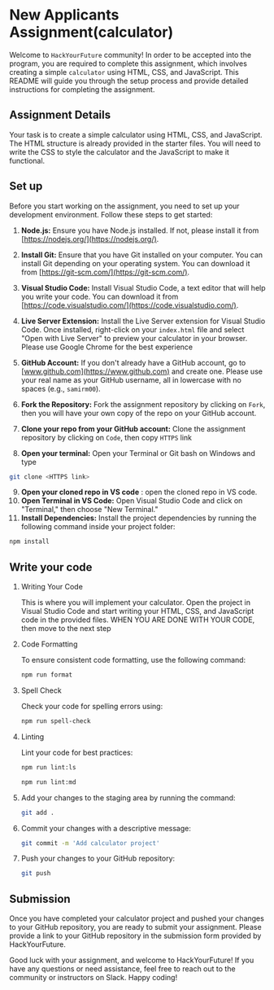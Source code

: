 # New Applicants Assignment(calculator)

Welcome to `HackYourFuture` community! In order to be accepted into the program, you are required
to complete this assignment, which involves creating a simple `calculator` using HTML, CSS, and JavaScript.
This README will guide you through the setup process and provide detailed instructions for completing
the assignment.

## Assignment Details

Your task is to create a simple calculator using HTML, CSS, and JavaScript.
 The HTML structure is already
provided in the starter files. You will need to write the CSS to style the calculator and the JavaScript
to make it functional.

## Set up

Before you start working on the assignment, you need to set up your development environment. Follow these steps
to get started:

1. **Node.js:** Ensure you have Node.js installed. If not, please install it from [https://nodejs.org/](https://nodejs.org/).

2. **Install Git:** Ensure that you have Git installed on your computer. You can install Git depending on your
   operating system. You can download it from [https://git-scm.com/](https://git-scm.com/).

3. **Visual Studio Code:** Install Visual Studio Code, a text editor that will help you write your code.
   You can download it from [https://code.visualstudio.com/](https://code.visualstudio.com/).

4. **Live Server Extension:** Install the Live Server
 extension for Visual Studio Code.
 Once installed,
   right-click on your `index.html` file and select
    "Open with Live Server" to preview
    your calculator in
   your browser. Please use Google Chrome for the best experience

5. **GitHub Account:** If you don't already have a GitHub account,
 go to [www.github.com](https://www.github.com)
   and create one. Please use your real name as your GitHub username,
    all in lowercase with no spaces (e.g., `samirm00`).

6. **Fork the Repository:** Fork the assignment repository by clicking on `Fork`,
then you will have your own copy of the repo on your GitHub account.
7. **Clone your repo from your GitHub account:** Clone the assignment repository by clicking on `Code`,
 then copy `HTTPS` link
8. **Open your terminal:** Open your Terminal or Git bash on Windows and type

```bash
git clone <HTTPS link>
```

9. **Open your cloned repo in VS code** :
open the cloned repo in VS code.
10. **Open Terminal in VS Code:**
 Open Visual Studio
 Code and click on
"Terminal," then choose "New Terminal."
11. **Install Dependencies:**
 Install
 the
project dependencies by
running the following command
inside your project folder:

 ```bash
 npm install
 ```

## Write your code

1. Writing Your Code

   This is where you will implement your calculator.
    Open the project in Visual Studio Code and start
   writing your HTML, CSS, and JavaScript code in the provided files.
    WHEN YOU ARE DONE WITH YOUR CODE, then move to the next step

2. Code Formatting

   To ensure consistent code formatting, use the following command:

   ```bash
   npm run format
   ```

3. Spell Check

   Check your code for spelling errors using:

   ```bash
   npm run spell-check
   ```

4. Linting

   Lint your code for best practices:

   ```bash
   npm run lint:ls
   ```

   ```bash
   npm run lint:md
   ```

5. Add your changes to the staging area by running the command:

   ```bash
   git add .
   ```

6. Commit your changes with a descriptive message:

   ```bash
   git commit -m 'Add calculator project'
   ```

7. Push your changes to your GitHub repository:

   ```bash
   git push
   ```

## Submission

Once you have completed your calculator project and pushed your changes to your GitHub repository,
you are ready to submit your assignment. Please provide a link to your GitHub repository in the
submission form provided by HackYourFuture.

Good luck with your assignment, and welcome to HackYourFuture! If you have any questions or need
assistance, feel free to reach out to the community or instructors on Slack. Happy coding!
